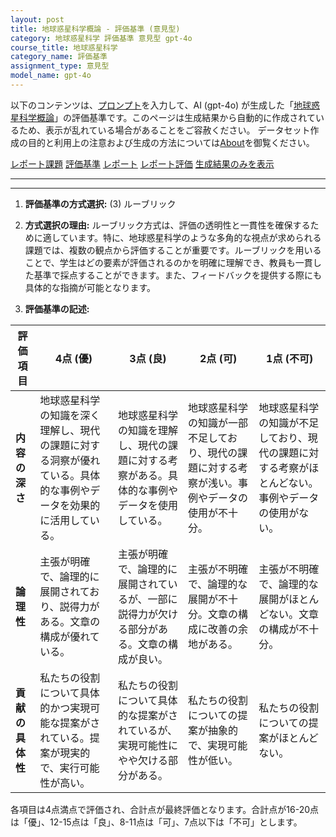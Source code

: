 ```yaml
---
layout: post
title: 地球惑星科学概論 - 評価基準 (意見型)
category: 地球惑星科学 評価基準 意見型 gpt-4o
course_title: 地球惑星科学
category_name: 評価基準
assignment_type: 意見型
model_name: gpt-4o
---
```


以下のコンテンツは、[プロンプト](http://127.0.0.1:8000/generated/地球惑星科学/gpt-4o/prompt_評価基準-意見型.md)を入力して、AI (gpt-4o) が生成した「[地球惑星科学概論](/contents/地球惑星科学/)」の評価基準です。このページは生成結果から自動的に作成されているため、表示が乱れている場合があることをご容赦ください。
データセット作成の目的と利用上の注意および生成の方法については[About](/About)を御覧ください。

[レポート課題](../レポート課題-意見型)
[評価基準](../評価基準-意見型)
[レポート](../レポート-意見型)
[レポート評価](../レポート評価-意見型)
[生成結果のみを表示](http://127.0.0.1:8000/generated/地球惑星科学/gpt-4o/評価基準-意見型.md)
  

***
***
  
1. **評価基準の方式選択:** (3) ルーブリック

2. **方式選択の理由:** 
   ルーブリック方式は、評価の透明性と一貫性を確保するために適しています。特に、地球惑星科学のような多角的な視点が求められる課題では、複数の観点から評価することが重要です。ルーブリックを用いることで、学生はどの要素が評価されるのかを明確に理解でき、教員も一貫した基準で採点することができます。また、フィードバックを提供する際にも具体的な指摘が可能となります。

3. **評価基準の記述:**

| 評価項目          | 4点 (優)                                                                 | 3点 (良)                                                               | 2点 (可)                                                               | 1点 (不可)                                                             |
|-------------------|---------------------------------------------------------------------------|------------------------------------------------------------------------|------------------------------------------------------------------------|------------------------------------------------------------------------|
| **内容の深さ**    | 地球惑星科学の知識を深く理解し、現代の課題に対する洞察が優れている。具体的な事例やデータを効果的に活用している。 | 地球惑星科学の知識を理解し、現代の課題に対する考察がある。具体的な事例やデータを使用している。 | 地球惑星科学の知識が一部不足しており、現代の課題に対する考察が浅い。事例やデータの使用が不十分。 | 地球惑星科学の知識が不足しており、現代の課題に対する考察がほとんどない。事例やデータの使用がない。 |
| **論理性**        | 主張が明確で、論理的に展開されており、説得力がある。文章の構成が優れている。             | 主張が明確で、論理的に展開されているが、一部に説得力が欠ける部分がある。文章の構成が良い。 | 主張が不明確で、論理的な展開が不十分。文章の構成に改善の余地がある。                         | 主張が不明確で、論理的な展開がほとんどない。文章の構成が不十分。                         |
| **貢献の具体性**  | 私たちの役割について具体的かつ実現可能な提案がされている。提案が現実的で、実行可能性が高い。 | 私たちの役割について具体的な提案がされているが、実現可能性にやや欠ける部分がある。         | 私たちの役割についての提案が抽象的で、実現可能性が低い。                             | 私たちの役割についての提案がほとんどない。                                       |

各項目は4点満点で評価され、合計点が最終評価となります。合計点が16-20点は「優」、12-15点は「良」、8-11点は「可」、7点以下は「不可」とします。
